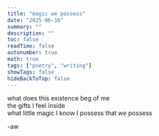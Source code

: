 ```yaml
---
title: "magic we possess"
date: "2025-06-16"
summary: ""
description: ""
toc: false
readTime: false
autonumber: true
math: true
tags: ["poetry", "writing"]
showTags: false
hideBackToTop: false
---
```


what does this existence beg of me  
the gifts I feel inside  
what little magic I know I possess
that *we* possess  

-aw